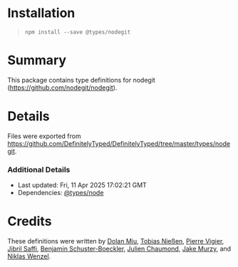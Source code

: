 # Installation
> `npm install --save @types/nodegit`

# Summary
This package contains type definitions for nodegit (https://github.com/nodegit/nodegit).

# Details
Files were exported from https://github.com/DefinitelyTyped/DefinitelyTyped/tree/master/types/nodegit.

### Additional Details
 * Last updated: Fri, 11 Apr 2025 17:02:21 GMT
 * Dependencies: [@types/node](https://npmjs.com/package/@types/node)

# Credits
These definitions were written by [Dolan Miu](https://github.com/dolanmiu), [Tobias Nießen](https://github.com/tniessen), [Pierre Vigier](https://github.com/pvigier), [Jibril Saffi](https://github.com/IGI-111), [Benjamin Schuster-Boeckler](https://github.com/DaGaMs), [Julien Chaumond](https://github.com/julien-c), [Jake Murzy](https://github.com/jmurzy), and [Niklas Wenzel](https://github.com/nikwen).
